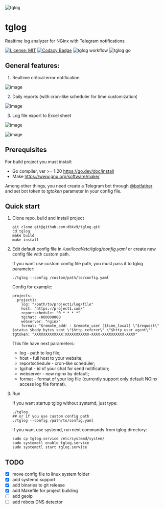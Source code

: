 ![tglog](https://github.com/dbkv9/tglog/assets/139353879/0a70eeb9-f1ca-46c7-91c7-e9c10437bfdf)

# tglog

Realtime log analyzer for NGinx with Telegram notifications

[![License: MIT](https://img.shields.io/badge/License-MIT-yellow.svg)](https://opensource.org/licenses/MIT)
[![Codacy Badge](https://app.codacy.com/project/badge/Grade/5d0506415c1a4cbf8c08a9543e1bd4a3)](https://app.codacy.com/gh/dbkv9/tglog/dashboard?utm_source=gh&utm_medium=referral&utm_content=&utm_campaign=Badge_grade)
![tglog workflow](https://github.com/dbkv9/tglog/actions/workflows/go.yml/badge.svg)
![tglog go](https://goreportcard.com/badge/github.com/dbkv9/tglog)

## General features:

1. Realtime critical error notification

![image](https://github.com/dbkv9/tglog/assets/139353879/58b30490-4ca6-4df9-babf-b08535920a5f)

2. Daily reports (with cron-like scheduler for time customization)

![image](https://github.com/dbkv9/tglog/assets/139353879/8581aa5a-7b0e-496f-be07-f4afa5b33eb2)

3. Log file export to Excel sheet

![image](https://github.com/dbkv9/tglog/assets/139353879/02a6ca32-cdc0-43dc-b2fe-73367163176a)

![image](https://github.com/dbkv9/tglog/assets/139353879/fd60d6f9-13b4-4220-b734-9a2135fad39a)

## Prerequisites

For build project you must install:
- Go compiler, ver >= 1.20 https://go.dev/doc/install
- Make https://www.gnu.org/software/make/

Among other things, you need create a Telegram bot through [@botfather](https://t.me/BotFather) and set bot token to _tgtoken_ parameter in your config file.

## Quick start

1. Clone repo, build and install project
    
    ```
    git clone git@github.com:dbkv9/tglog.git
    cd tglog
    make build
    make install
    ```

2. Edit default config file in _/usr/local/etc/tglog/config.yaml_ or create new config file with custom path.

    If you want use custom config file path, you must pass it to tglog parameter:
    
    ```
    ./tglog --config /custom/path/to/config.yaml
    ```
    
    Config for example:
    ```
    projects:
      project1:
        log: "/path/to/project1/log/file"
        host: "https://project1.com/"
        reportschedule: "0 * * * *"
        tgchat: -000000000
        webserver: "nginx"
        format: "$remote_addr - $remote_user [$time_local] \"$request\" $status $body_bytes_sent \"$http_referer\" \"$http_user_agent\""
    tgtoken: "XXXXXXXXXXXXX:XXXXXXXXXXX-XXXX-XXXXXXXXXX-XXXX"
    ```

    This file have next parameters:
    - log - path to log file;
    - host - full host to your website;
    - reportschedule - cron-like scheduler;
    - tgchat - id of your chat for send notification;
    - webserver - now nginx by default;
    - format - format of your log file (currently support only default NGinx access log file format).

3. Run

    If you want startup tglog without systemd, just type:
   ```
   ./tglog
   ## or if you use custom config path
   ./tglog --config /path/to/config.yaml
   ```

   If you want use systemd, run next commands from tglog directory:

   ```
   sudo cp tglog.service /etc/systemd/system/
   sudo systemctl enable tglog.service
   sudo systemctl start tglog.service
   ```

## TODO
- [X] move config file to linux system folder
- [X] add systemd support
- [X] add binaries to git release
- [X] add Makefile for project building
- [ ] add geoip
- [ ] add robots DNS detector
